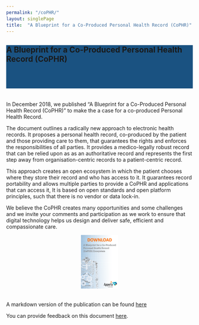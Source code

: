 ```yaml
---
permalink: "/coPHR/"
layout: singlePage
title:  "A Blueprint for a Co-Produced Personal Health Record (CoPHR)"
---
```


<section class="text-white" id="news" style="background-color:#1a5281; padding-bottom: 50px">
      <div class="container text-center">
      <div class="col-lg-10 mx-auto">
              <h1 class="mb-4">A Blueprint for a Co-Produced Personal Health Record (CoPHR)</h1>
            </div>
          </div>
        </section>

  <section>
  <div class="container">
    <section id="openplatforms" style="padding-top: 20px">
      <div class="container">
        <div class="row">
          <div class="col-lg-12">        
            <p>In December 2018, we published “A Blueprint for a Co-Produced Personal Health Record (CoPHR)” to make the a case for a co-produced Personal Health Record.</p>
            <p>The document outlines a radically new approach to electronic health records. It proposes a personal health record, co-produced by the patient and those providing care to them, that guarantees the rights and enforces the responsibilities of all parties. It provides a medico-legally robust record that can be relied upon as as an authoritative record and represents the first step away from organisation-centric records to a patient-centric record.</p>
            <p>This approach creates an open ecosystem in which the patient chooses where they store their record and who has access to it. It guarantees record portability and allows multiple parties to provide a CoPHR and applications that can access it, It is based on open standards and open platform principles, such that there is no vendor or data lock-in. </p> 
            <p>We believe the CoPHR creates many opportunities and some challenges and we invite your comments and participation as we work to ensure that digital technology helps us design and deliver safe, efficient and compassionate care.</p>
       <center>  <a href="/assets/Apperta_A_Blueprint_for_a_Co-produced_Personal_Health_Record_Ecosystem.pdf" target="_blank"><img src="/img/coPHR-download-icon.png" width="20%"></a>
       </center><br>
       <p>A markdown version of the publication can be found <a href="https://github.com/AppertaFoundation/apperta-documents/blob/master/A%20Blueprint%20for%20a%20co-produced%20Personal%20Health%20Record%20(co-PHR)%20ecosystem.md" target="_blank">here</a></p>
       <p>You can provide feedback on this document <a href="https://forums.apperta.org/c/co-produced-personal-health-record" target="_blank">here</a>.</p> 
              </div>
        </div>
        </div>
</section>
